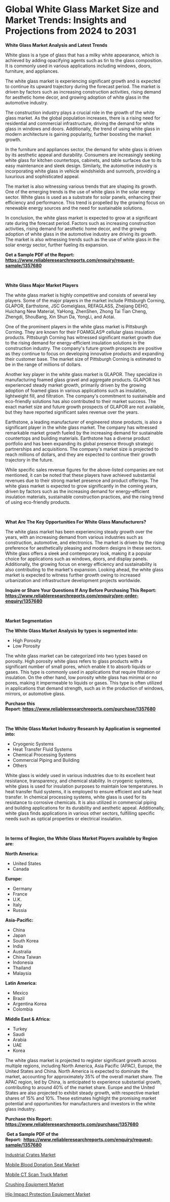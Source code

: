 <p><h1>Global White Glass Market Size and Market Trends: Insights and Projections from 2024 to 2031</h1></p><p><strong>White Glass Market Analysis and Latest Trends</strong></p>
<p><p>White glass is a type of glass that has a milky white appearance, which is achieved by adding opacifying agents such as tin to the glass composition. It is commonly used in various applications including windows, doors, furniture, and appliances.</p><p>The white glass market is experiencing significant growth and is expected to continue its upward trajectory during the forecast period. The market is driven by factors such as increasing construction activities, rising demand for aesthetic home decor, and growing adoption of white glass in the automotive industry.</p><p>The construction industry plays a crucial role in the growth of the white glass market. As the global population increases, there is a rising need for residential and commercial infrastructure, driving the demand for white glass in windows and doors. Additionally, the trend of using white glass in modern architecture is gaining popularity, further boosting the market growth.</p><p>In the furniture and appliances sector, the demand for white glass is driven by its aesthetic appeal and durability. Consumers are increasingly seeking white glass for kitchen countertops, cabinets, and table surfaces due to its easy maintenance and sleek design. Similarly, the automotive industry is incorporating white glass in vehicle windshields and sunroofs, providing a luxurious and sophisticated appeal.</p><p>The market is also witnessing various trends that are shaping its growth. One of the emerging trends is the use of white glass in the solar energy sector. White glass is used as a substrate for solar panels, enhancing their efficiency and performance. This trend is propelled by the growing focus on renewable energy sources and the need for sustainable solutions.</p><p>In conclusion, the white glass market is expected to grow at a significant rate during the forecast period. Factors such as increasing construction activities, rising demand for aesthetic home decor, and the growing adoption of white glass in the automotive industry are driving its growth. The market is also witnessing trends such as the use of white glass in the solar energy sector, further fueling its expansion.</p></p>
<p><strong>Get a Sample PDF of the Report:&nbsp; <a href="https://www.reliableresearchreports.com/enquiry/request-sample/1357680">https://www.reliableresearchreports.com/enquiry/request-sample/1357680</a></strong></p>
<p>&nbsp;</p>
<p><strong>White Glass Major Market Players</strong></p>
<p><p>The white glass market is highly competitive and consists of several key players. Some of the major players in the market include Pittsburgh Corning, GLAPOR, Earthstone, JSC Gomelglass, REFAGLASS, Zhejiang DEHO, Huichang New Material, YaHong, ZhenShen, Zhong Tai Tian Cheng, Zhengdi, ShouBang, Xin Shun Da, YongLi, and Aotai.</p><p>One of the prominent players in the white glass market is Pittsburgh Corning. They are known for their FOAMGLAS® cellular glass insulation products. Pittsburgh Corning has witnessed significant market growth due to the rising demand for energy-efficient insulation solutions in the construction industry. The company's future growth prospects are positive as they continue to focus on developing innovative products and expanding their customer base. The market size of Pittsburgh Corning is estimated to be in the range of millions of dollars.</p><p>Another key player in the white glass market is GLAPOR. They specialize in manufacturing foamed glass gravel and aggregate products. GLAPOR has experienced steady market growth, primarily driven by the growing adoption of foamed glass in various applications such as insulation, lightweight fill, and filtration. The company's commitment to sustainable and eco-friendly solutions has also contributed to their market success. The exact market size and future growth prospects of GLAPOR are not available, but they have reported significant sales revenue over the years.</p><p>Earthstone, a leading manufacturer of engineered stone products, is also a significant player in the white glass market. The company has witnessed remarkable market growth fueled by the increasing demand for sustainable countertops and building materials. Earthstone has a diverse product portfolio and has been expanding its global presence through strategic partnerships and acquisitions. The company's market size is projected to reach millions of dollars, and they are expected to continue their growth trajectory in the future.</p><p>While specific sales revenue figures for the above-listed companies are not mentioned, it can be noted that these players have achieved substantial revenues due to their strong market presence and product offerings. The white glass market is expected to grow significantly in the coming years, driven by factors such as the increasing demand for energy-efficient insulation materials, sustainable construction practices, and the rising trend of using eco-friendly products.</p></p>
<p>&nbsp;</p>
<p><strong>What Are The Key Opportunities For White Glass Manufacturers?</strong></p>
<p><p>The white glass market has been experiencing steady growth over the years, with an increasing demand from various industries such as construction, automotive, and electronics. The market is driven by the rising preference for aesthetically pleasing and modern designs in these sectors. White glass offers a sleek and contemporary look, making it a popular choice for applications such as windows, doors, and display panels. Additionally, the growing focus on energy efficiency and sustainability is also contributing to the market's expansion. Looking ahead, the white glass market is expected to witness further growth owing to increased urbanization and infrastructure development projects worldwide.</p></p>
<p><strong>Inquire or Share Your Questions If Any Before Purchasing This Report: <a href="https://www.reliableresearchreports.com/enquiry/pre-order-enquiry/1357680">https://www.reliableresearchreports.com/enquiry/pre-order-enquiry/1357680</a></strong></p>
<p>&nbsp;</p>
<p><strong>Market Segmentation</strong></p>
<p><strong>The White Glass Market Analysis by types is segmented into:</strong></p>
<p><ul><li>High Porosity</li><li>Low Porosity</li></ul></p>
<p><p>The white glass market can be categorized into two types based on porosity. High porosity white glass refers to glass products with a significant number of small pores, which enable it to absorb liquids or gases. This type is commonly used in applications that require filtration or insulation. On the other hand, low porosity white glass has minimal or no pores, making it impermeable to liquids or gases. This type is often utilized in applications that demand strength, such as in the production of windows, mirrors, or automotive glass.</p></p>
<p><strong>Purchase this Report:&nbsp;<a href="https://www.reliableresearchreports.com/purchase/1357680">https://www.reliableresearchreports.com/purchase/1357680</a></strong></p>
<p>&nbsp;</p>
<p><strong>The White Glass Market Industry Research by Application is segmented into:</strong></p>
<p><ul><li>Cryogenic Systems</li><li>Heat Transfer Fluid Systems</li><li>Chemical Processing Systems</li><li>Commercial Piping and Building</li><li>Others</li></ul></p>
<p><p>White glass is widely used in various industries due to its excellent heat resistance, transparency, and chemical stability. In cryogenic systems, white glass is used for insulation purposes to maintain low temperatures. In heat transfer fluid systems, it is employed to ensure efficient and safe heat transfer. In chemical processing systems, white glass is used for its resistance to corrosive chemicals. It is also utilized in commercial piping and building applications for its durability and aesthetic appeal. Additionally, white glass finds applications in various other sectors, fulfilling specific needs such as optical properties or electrical insulation.</p></p>
<p>&nbsp;</p>
<p><strong>In terms of Region, the White Glass Market Players available by Region are:</strong></p>
<p>
    <p> <strong> North America: </strong>
        <ul>
            <li>United States</li>
            <li>Canada</li>
        </ul>
        </p> 
    <p> <strong> Europe: </strong>
        <ul>
            <li>Germany</li>
            <li>France</li>
            <li>U.K.</li>
            <li>Italy</li>
            <li>Russia</li>
        </ul>
        </p> 
    <p> <strong> Asia-Pacific: </strong>
        <ul>
            <li>China</li>
            <li>Japan</li>
            <li>South Korea</li>
            <li>India</li>
            <li>Australia</li>
            <li>China Taiwan</li>
            <li>Indonesia</li>
            <li>Thailand</li>
            <li>Malaysia</li>
        </ul>
        </p> 
    <p> <strong> Latin America: </strong>
        <ul>
            <li>Mexico</li>
            <li>Brazil</li>
            <li>Argentina Korea</li>
            <li>Colombia</li>
        </ul>
        </p> 
    <p> <strong> Middle East & Africa: </strong>
        <ul>
            <li>Turkey</li>
            <li>Saudi</li>
            <li>Arabia</li>
            <li>UAE</li>
            <li>Korea</li>
        </ul>
    </p>
    </p>
<p><p>The white glass market is projected to register significant growth across multiple regions, including North America, Asia Pacific (APAC), Europe, the United States and China. North America is expected to dominate the market, accounting for approximately 35% of the overall market share. The APAC region, led by China, is anticipated to experience substantial growth, contributing to around 40% of the market share. Europe and the United States are also projected to exhibit steady growth, with respective market shares of 15% and 10%. These estimates highlight the promising market potential and opportunities for manufacturers and investors in the white glass industry.</p></p>
<p><strong>Purchase this Report: <a href="https://www.reliableresearchreports.com/purchase/1357680">https://www.reliableresearchreports.com/purchase/1357680</a></strong></p>
<p>&nbsp;<strong>Get a Sample PDF of the Report:&nbsp;&nbsp;<a href="https://www.reliableresearchreports.com/enquiry/request-sample/1357680">https://www.reliableresearchreports.com/enquiry/request-sample/1357680</a></strong></p>
<p><strong></strong></p>
<p><p><a href="https://github.com/PeterParrish5/Market-Research-Report-List-2/blob/main/industrial-crates-market.md">Industrial Crates Market</a></p><p><a href="https://medium.com/@isidrowolff1966/mobile-blood-donation-seat-market-research-report-its-history-and-forecast-2023-to-2030-dba37cd4ab11">Mobile Blood Donation Seat Market</a></p><p><a href="https://medium.com/@isidrowolff1966/mobile-ct-scan-truck-market-size-and-market-trends-complete-industry-overview-2023-to-2030-34ffcfe98e07">Mobile CT Scan Truck Market</a></p><p><a href="https://github.com/CliffMedina6/Market-Research-Report-List-2/blob/main/crushing-equipment-market.md">Crushing Equipment Market</a></p><p><a href="https://medium.com/@isidrowolff1966/hip-impact-protection-equipment-market-competitive-analysis-market-trends-and-forecast-to-2030-a756bf7dbac0">Hip Impact Protection Equipment Market</a></p></p>